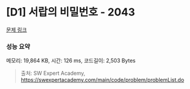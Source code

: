 # [D1] 서랍의 비밀번호 - 2043 

[문제 링크](https://swexpertacademy.com/main/code/problem/problemDetail.do?contestProbId=AV5QJ_8KAx8DFAUq) 

### 성능 요약

메모리: 19,864 KB, 시간: 126 ms, 코드길이: 2,503 Bytes



> 출처: SW Expert Academy, https://swexpertacademy.com/main/code/problem/problemList.do